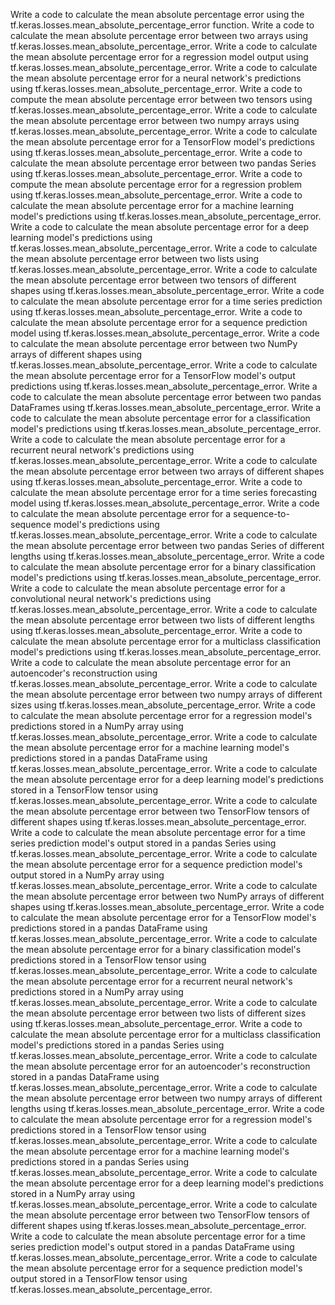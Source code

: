 Write a code to calculate the mean absolute percentage error using the tf.keras.losses.mean_absolute_percentage_error function.
Write a code to calculate the mean absolute percentage error between two arrays using tf.keras.losses.mean_absolute_percentage_error.
Write a code to calculate the mean absolute percentage error for a regression model output using tf.keras.losses.mean_absolute_percentage_error.
Write a code to calculate the mean absolute percentage error for a neural network's predictions using tf.keras.losses.mean_absolute_percentage_error.
Write a code to compute the mean absolute percentage error between two tensors using tf.keras.losses.mean_absolute_percentage_error.
Write a code to calculate the mean absolute percentage error between two numpy arrays using tf.keras.losses.mean_absolute_percentage_error.
Write a code to calculate the mean absolute percentage error for a TensorFlow model's predictions using tf.keras.losses.mean_absolute_percentage_error.
Write a code to calculate the mean absolute percentage error between two pandas Series using tf.keras.losses.mean_absolute_percentage_error.
Write a code to compute the mean absolute percentage error for a regression problem using tf.keras.losses.mean_absolute_percentage_error.
Write a code to calculate the mean absolute percentage error for a machine learning model's predictions using tf.keras.losses.mean_absolute_percentage_error.
Write a code to calculate the mean absolute percentage error for a deep learning model's predictions using tf.keras.losses.mean_absolute_percentage_error.
Write a code to calculate the mean absolute percentage error between two lists using tf.keras.losses.mean_absolute_percentage_error.
Write a code to calculate the mean absolute percentage error between two tensors of different shapes using tf.keras.losses.mean_absolute_percentage_error.
Write a code to calculate the mean absolute percentage error for a time series prediction using tf.keras.losses.mean_absolute_percentage_error.
Write a code to calculate the mean absolute percentage error for a sequence prediction model using tf.keras.losses.mean_absolute_percentage_error.
Write a code to calculate the mean absolute percentage error between two NumPy arrays of different shapes using tf.keras.losses.mean_absolute_percentage_error.
Write a code to calculate the mean absolute percentage error for a TensorFlow model's output predictions using tf.keras.losses.mean_absolute_percentage_error.
Write a code to calculate the mean absolute percentage error between two pandas DataFrames using tf.keras.losses.mean_absolute_percentage_error.
Write a code to calculate the mean absolute percentage error for a classification model's predictions using tf.keras.losses.mean_absolute_percentage_error.
Write a code to calculate the mean absolute percentage error for a recurrent neural network's predictions using tf.keras.losses.mean_absolute_percentage_error.
Write a code to calculate the mean absolute percentage error between two arrays of different shapes using tf.keras.losses.mean_absolute_percentage_error.
Write a code to calculate the mean absolute percentage error for a time series forecasting model using tf.keras.losses.mean_absolute_percentage_error.
Write a code to calculate the mean absolute percentage error for a sequence-to-sequence model's predictions using tf.keras.losses.mean_absolute_percentage_error.
Write a code to calculate the mean absolute percentage error between two pandas Series of different lengths using tf.keras.losses.mean_absolute_percentage_error.
Write a code to calculate the mean absolute percentage error for a binary classification model's predictions using tf.keras.losses.mean_absolute_percentage_error.
Write a code to calculate the mean absolute percentage error for a convolutional neural network's predictions using tf.keras.losses.mean_absolute_percentage_error.
Write a code to calculate the mean absolute percentage error between two lists of different lengths using tf.keras.losses.mean_absolute_percentage_error.
Write a code to calculate the mean absolute percentage error for a multiclass classification model's predictions using tf.keras.losses.mean_absolute_percentage_error.
Write a code to calculate the mean absolute percentage error for an autoencoder's reconstruction using tf.keras.losses.mean_absolute_percentage_error.
Write a code to calculate the mean absolute percentage error between two numpy arrays of different sizes using tf.keras.losses.mean_absolute_percentage_error.
Write a code to calculate the mean absolute percentage error for a regression model's predictions stored in a NumPy array using tf.keras.losses.mean_absolute_percentage_error.
Write a code to calculate the mean absolute percentage error for a machine learning model's predictions stored in a pandas DataFrame using tf.keras.losses.mean_absolute_percentage_error.
Write a code to calculate the mean absolute percentage error for a deep learning model's predictions stored in a TensorFlow tensor using tf.keras.losses.mean_absolute_percentage_error.
Write a code to calculate the mean absolute percentage error between two TensorFlow tensors of different shapes using tf.keras.losses.mean_absolute_percentage_error.
Write a code to calculate the mean absolute percentage error for a time series prediction model's output stored in a pandas Series using tf.keras.losses.mean_absolute_percentage_error.
Write a code to calculate the mean absolute percentage error for a sequence prediction model's output stored in a NumPy array using tf.keras.losses.mean_absolute_percentage_error.
Write a code to calculate the mean absolute percentage error between two NumPy arrays of different shapes using tf.keras.losses.mean_absolute_percentage_error.
Write a code to calculate the mean absolute percentage error for a TensorFlow model's predictions stored in a pandas DataFrame using tf.keras.losses.mean_absolute_percentage_error.
Write a code to calculate the mean absolute percentage error for a binary classification model's predictions stored in a TensorFlow tensor using tf.keras.losses.mean_absolute_percentage_error.
Write a code to calculate the mean absolute percentage error for a recurrent neural network's predictions stored in a NumPy array using tf.keras.losses.mean_absolute_percentage_error.
Write a code to calculate the mean absolute percentage error between two lists of different sizes using tf.keras.losses.mean_absolute_percentage_error.
Write a code to calculate the mean absolute percentage error for a multiclass classification model's predictions stored in a pandas Series using tf.keras.losses.mean_absolute_percentage_error.
Write a code to calculate the mean absolute percentage error for an autoencoder's reconstruction stored in a pandas DataFrame using tf.keras.losses.mean_absolute_percentage_error.
Write a code to calculate the mean absolute percentage error between two numpy arrays of different lengths using tf.keras.losses.mean_absolute_percentage_error.
Write a code to calculate the mean absolute percentage error for a regression model's predictions stored in a TensorFlow tensor using tf.keras.losses.mean_absolute_percentage_error.
Write a code to calculate the mean absolute percentage error for a machine learning model's predictions stored in a pandas Series using tf.keras.losses.mean_absolute_percentage_error.
Write a code to calculate the mean absolute percentage error for a deep learning model's predictions stored in a NumPy array using tf.keras.losses.mean_absolute_percentage_error.
Write a code to calculate the mean absolute percentage error between two TensorFlow tensors of different shapes using tf.keras.losses.mean_absolute_percentage_error.
Write a code to calculate the mean absolute percentage error for a time series prediction model's output stored in a pandas DataFrame using tf.keras.losses.mean_absolute_percentage_error.
Write a code to calculate the mean absolute percentage error for a sequence prediction model's output stored in a TensorFlow tensor using tf.keras.losses.mean_absolute_percentage_error.